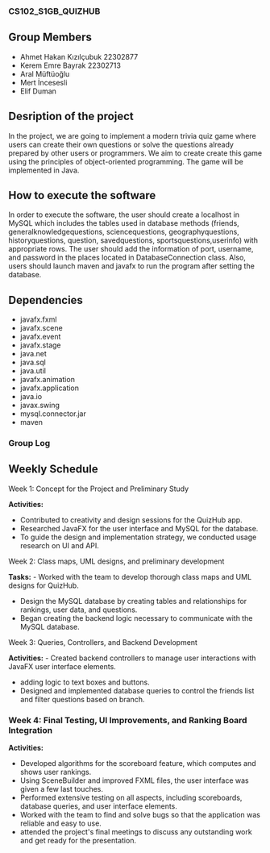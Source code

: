 ### CS102_S1GB_QUIZHUB ###
## Group Members ##
- Ahmet Hakan Kızılçubuk 22302877
- Kerem Emre Bayrak 22302713
- Aral Müftüoğlu
- Mert İncesesli
- Elif Duman

## Desription of the project ##
In the project, we are going to implement a modern trivia quiz game where users can create their own questions or solve the questions already prepared by other users or programmers. We aim to create create this game using the principles of object-oriented programming. The game will be implemented in Java.

## How to execute the software ##
In order to execute the software, the user should create a localhost in MySQL which includes the tables used in database methods (friends, generalknowledgequestions, sciencequestions, geographyquestions, historyquestions, question, savedquestions, sportsquestions,userinfo) with appropriate rows. The user should add the information of port, username, and password in the places located in DatabaseConnection class. Also, users should launch maven and javafx to run the program after setting the database.

## Dependencies ##
- javafx.fxml
- javafx.scene
- javafx.event
- javafx.stage
- java.net
- java.sql
- java.util
- javafx.animation
- javafx.application
- java.io
- javax.swing
- mysql.connector.jar
- maven

### Group Log ###

## Weekly Schedule ##

Week 1: Concept for the Project and Preliminary Study

**Activities:** 
- Contributed to creativity and design sessions for the QuizHub app.
- Researched JavaFX for the user interface and MySQL for the database.
- To guide the design and implementation strategy, we conducted usage research on UI and API.

Week 2: Class maps, UML designs, and preliminary development

**Tasks:** - Worked with the team to develop thorough class maps and UML designs for QuizHub.
- Design the MySQL database by creating tables and relationships for rankings, user data, and questions.
- Began creating the backend logic necessary to communicate with the MySQL database.

Week 3: Queries, Controllers, and Backend Development

**Activities:** - Created backend controllers to manage user interactions with JavaFX user interface elements.
- adding logic to text boxes and buttons.
- Designed and implemented database queries to control the friends list and filter questions based on branch.

### Week 4: Final Testing, UI Improvements, and Ranking Board Integration

**Activities:**
- Developed algorithms for the scoreboard feature, which computes and shows user rankings.
- Using SceneBuilder and improved FXML files, the user interface was given a few last touches.
- Performed extensive testing on all aspects, including scoreboards, database queries, and user interface elements.
- Worked with the team to find and solve bugs so that the application was reliable and easy to use.
- attended the project's final meetings to discuss any outstanding work and get ready for the presentation.



